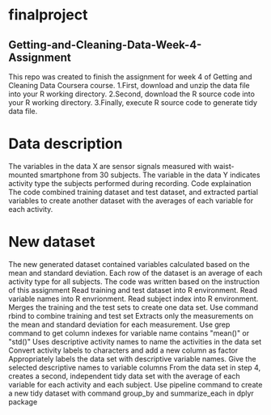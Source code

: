 # finalproject
## Getting-and-Cleaning-Data-Week-4-Assignment
This repo was created to finish the assignment for week 4 of Getting and Cleaning Data Coursera course.
1.First, download and unzip the data file into your R working directory.
2.Second, download the R source code into your R working directory.
3.Finally, execute R source code to generate tidy data file.
# Data description
The variables in the data X are sensor signals measured with waist-mounted smartphone from 30 subjects. The variable in the data Y indicates activity type the subjects performed during recording.
Code explaination
The code combined training dataset and test dataset, and extracted partial variables to create another dataset with the averages of each variable for each activity.
# New dataset
The new generated dataset contained variables calculated based on the mean and standard deviation. Each row of the dataset is an average of each activity type for all subjects.
The code was written based on the instruction of this assignment
Read training and test dataset into R environment. Read variable names into R envrionment. Read subject index into R environment.
Merges the training and the test sets to create one data set. Use command rbind to combine training and test set
Extracts only the measurements on the mean and standard deviation for each measurement. Use grep command to get column indexes for variable name contains "mean()" or "std()"
Uses descriptive activity names to name the activities in the data set Convert activity labels to characters and add a new column as factor
Appropriately labels the data set with descriptive variable names. Give the selected descriptive names to variable columns
From the data set in step 4, creates a second, independent tidy data set with the average of each variable for each activity and each subject. Use pipeline command to create a new tidy dataset with command group_by and summarize_each in dplyr package